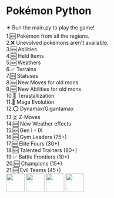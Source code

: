 <head><h1>
Pokémon Python</bold></h1>
✴️ Run the main.py to play the game!<br>
1.🆕 Pokémon from all the regions.<br>
2.❌ Unevolved pokémons aren't available.<br>
3.🆕 Abilities<br>
4.🆕 Held Items<br>
5.🆕 Weathers<br>
6.✅ Terrains<br>
7.🆕 Statuses<br>
8.🆕 New Moves for old mons<br>
9.🆕 New Abilities for old mons<br>
10.💎 Terastallization<br>
11.🧬 Mega Evolution<br>
12.⭕ Dynamax/Gigantamax<br>
13.🇿 Z-Moves<br>
14.🆕 New Weather effects<br>
15.🆕 Gen I - IX<br>
16.🆕 Gym Leaders (75+)<br>
17.🆕 Elite Fours (30+)<br>
18.🆕 Talented Trainers (80+)<br>
19.✅ Battle Frontiers (10+)<br>
20.🆕 Champions (15+)<br>
21.🆕 Evil Teams (45+) <br>
<a><img height="50" src="https://media.discordapp.net/attachments/1001829969745420328/1047032986173976576/image_search_1669702475343.png"/>
</a>
<a><img height="50" src="https://media.discordapp.net/attachments/1001829969745420328/1047033006008827934/image_search_1669702388317.png"/>
</a>
<a><img height="50" src="https://media.discordapp.net/attachments/982880054583394375/1082193210304114758/1678085310688.png"/>
</a>
<a><img height="50" src="https://media.discordapp.net/attachments/982880054583394375/1082193252737875968/IMG_20230306_124856.png"/>
</a>
